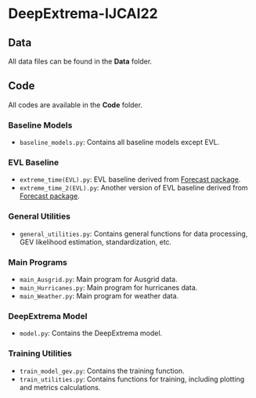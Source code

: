 # DeepExtrema-IJCAI22

## Data
All data files can be found in the **Data** folder.

## Code
All codes are available in the **Code** folder.

### Baseline Models
- `baseline_models.py`: Contains all baseline models except EVL.

### EVL Baseline
- `extreme_time(EVL).py`: EVL baseline derived from [Forecast package](https://github.com/tymefighter/Forecast).
- `extreme_time_2(EVL).py`: Another version of EVL baseline derived from [Forecast package](https://github.com/tymefighter/Forecast).

### General Utilities
- `general_utilities.py`: Contains general functions for data processing, GEV likelihood estimation, standardization, etc.

### Main Programs
- `main_Ausgrid.py`: Main program for Ausgrid data.
- `main_Hurricanes.py`: Main program for hurricanes data.
- `main_Weather.py`: Main program for weather data.

### DeepExtrema Model
- `model.py`: Contains the DeepExtrema model.

### Training Utilities
- `train_model_gev.py`: Contains the training function.
- `train_utilities.py`: Contains functions for training, including plotting and metrics calculations.
